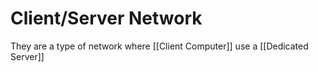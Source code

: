 # Client/Server Network
They are a type of network where [[Client Computer]] use a [[Dedicated Server]]


